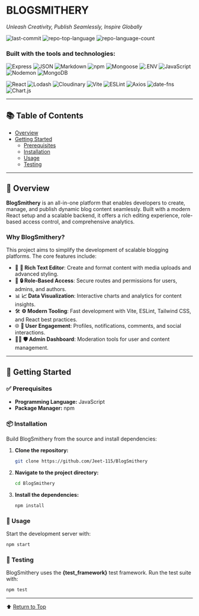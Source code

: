 # BLOGSMITHERY

_Unleash Creativity, Publish Seamlessly, Inspire Globally_

![last-commit](https://img.shields.io/github/last-commit/Jeet-115/BlogSmithery?style=flat&logo=git&logoColor=white&color=0080ff)
![repo-top-language](https://img.shields.io/github/languages/top/Jeet-115/BlogSmithery?style=flat&color=0080ff)
![repo-language-count](https://img.shields.io/github/languages/count/Jeet-115/BlogSmithery?style=flat&color=0080ff)

### Built with the tools and technologies:

![Express](https://img.shields.io/badge/Express-000000.svg?style=flat&logo=Express&logoColor=white)
![JSON](https://img.shields.io/badge/JSON-000000.svg?style=flat&logo=JSON&logoColor=white)
![Markdown](https://img.shields.io/badge/Markdown-000000.svg?style=flat&logo=Markdown&logoColor=white)
![npm](https://img.shields.io/badge/npm-CB3837.svg?style=flat&logo=npm&logoColor=white)
![Mongoose](https://img.shields.io/badge/Mongoose-F04D35.svg?style=flat&logo=Mongoose&logoColor=white)
![.ENV](https://img.shields.io/badge/.ENV-ECD53F.svg?style=flat&logo=dotenv&logoColor=black)
![JavaScript](https://img.shields.io/badge/JavaScript-F7DF1E.svg?style=flat&logo=JavaScript&logoColor=black)
![Nodemon](https://img.shields.io/badge/Nodemon-76D04B.svg?style=flat&logo=Nodemon&logoColor=white)
![MongoDB](https://img.shields.io/badge/MongoDB-47A248.svg?style=flat&logo=MongoDB&logoColor=white)

![React](https://img.shields.io/badge/React-61DAFB.svg?style=flat&logo=React&logoColor=black)
![Lodash](https://img.shields.io/badge/Lodash-3492FF.svg?style=flat&logo=Lodash&logoColor=white)
![Cloudinary](https://img.shields.io/badge/Cloudinary-3448C5.svg?style=flat&logo=Cloudinary&logoColor=white)
![Vite](https://img.shields.io/badge/Vite-646CFF.svg?style=flat&logo=Vite&logoColor=white)
![ESLint](https://img.shields.io/badge/ESLint-4B32C3.svg?style=flat&logo=ESLint&logoColor=white)
![Axios](https://img.shields.io/badge/Axios-5A29E4.svg?style=flat&logo=Axios&logoColor=white)
![date-fns](https://img.shields.io/badge/datefns-770C56.svg?style=flat&logo=date-fns&logoColor=white)
![Chart.js](https://img.shields.io/badge/Chart.js-FF6384.svg?style=flat&logo=chartdotjs&logoColor=white)

---

## 📚 Table of Contents

- [Overview](#overview)
- [Getting Started](#getting-started)
  - [Prerequisites](#prerequisites)
  - [Installation](#installation)
  - [Usage](#usage)
  - [Testing](#testing)

---

## 📌 Overview

**BlogSmithery** is an all-in-one platform that enables developers to create, manage, and publish dynamic blog content seamlessly. Built with a modern React setup and a scalable backend, it offers a rich editing experience, role-based access control, and comprehensive analytics.

### Why BlogSmithery?

This project aims to simplify the development of scalable blogging platforms. The core features include:

- 🧩 **🎨 Rich Text Editor**: Create and format content with media uploads and advanced styling.
- 🚦 **🔒 Role-Based Access**: Secure routes and permissions for users, admins, and authors.
- 📊 **📈 Data Visualization**: Interactive charts and analytics for content insights.
- 🛠️ **⚙️ Modern Tooling**: Fast development with Vite, ESLint, Tailwind CSS, and React best practices.
- 🌐 **🤝 User Engagement**: Profiles, notifications, comments, and social interactions.
- 🧑‍💻 **🛡️ Admin Dashboard**: Moderation tools for user and content management.

---

## 🚀 Getting Started

### ✅ Prerequisites

- **Programming Language:** JavaScript
- **Package Manager:** npm

### 📦 Installation

Build BlogSmithery from the source and install dependencies:

1. **Clone the repository:**

   ```sh
   git clone https://github.com/Jeet-115/BlogSmithery
   ```

2. **Navigate to the project directory:**

   ```sh
   cd BlogSmithery
   ```

3. **Install the dependencies:**

   ```sh
   npm install
   ```

### 🧪 Usage

Start the development server with:

```sh
npm start
```

### 🧪 Testing

BlogSmithery uses the **{test_framework}** test framework. Run the test suite with:

```sh
npm test
```

---

⬆ [Return to Top](#top)
